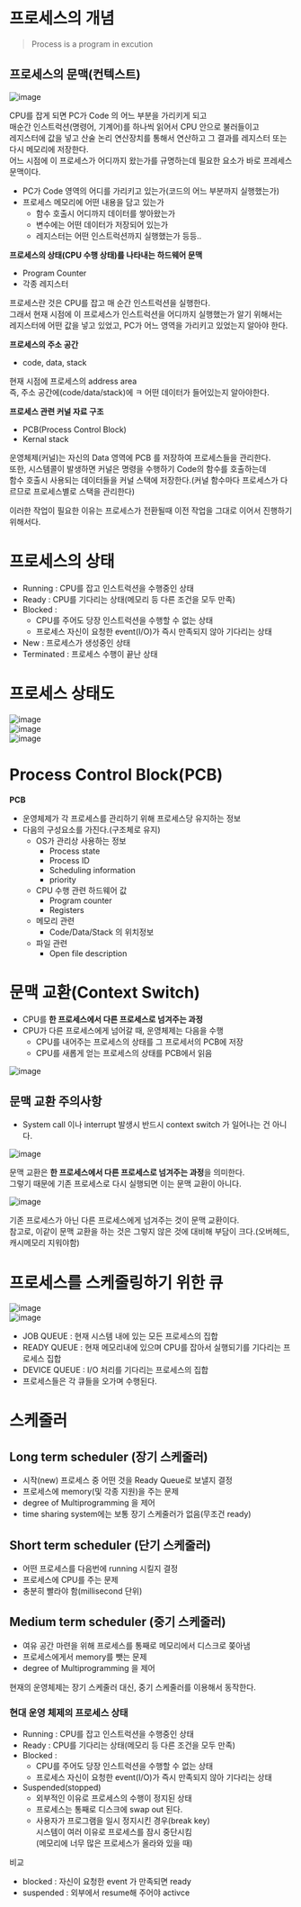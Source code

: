 # 프로세스의 개념
> Process is a program in excution  

## 프로세스의 문맥(컨텍스트)     
  
![image](https://user-images.githubusercontent.com/50267433/140644910-6bf4fb17-a8f8-4f23-ab8d-766cfac5f1e3.png)

CPU를 잡게 되면 PC가 Code 의 어느 부분을 가리키게 되고       
매순간 인스트럭션(명령어, 기계어)를 하나씩 읽어서 CPU 안으로 불러들이고     
레지스터에 값을 넣고 산술 논리 연산장치를 통해서 연산하고 그 결과를 레지스터 또는 다시 메모리에 저장한다.     
어느 시점에 이 프로세스가 어디까지 왔는가를 규명하는데 필요한 요소가 바로 프레세스 문맥이다.   

* PC가 Code 영역의 어디를 가리키고 있는가(코드의 어느 부분까지 실행했는가)     
* 프로세스 메모리에 어떤 내용을 담고 있는가 
    * 함수 호출시 어디까지 데이터를 쌓아왔는가 
    * 변수에는 어떤 데이터가 저장되어 있는가
    * 레지스터는 어떤 인스트럭션까지 실행했는가 등등..  
    
**프로세스의 상태(CPU 수행 상태)를 나타내는 하드웨어 문맥** 
* Program Counter
* 각종 레지스터 

프로세스란 것은 CPU를 잡고 매 순간 인스트럭션을 실행한다.              
그래서 현재 시점에 이 프로세스가 인스트럭션을 어디까지 실행했는가 알기 위해서는    
레지스터에 어떤 값을 넣고 있었고, PC가 어느 영역을 가리키고 있었는지 알아야 한다.      


**프로세스의 주소 공간**  
* code, data, stack  
  
현재 시점에 프로세스의 address area     
즉, 주소 공간에(code/data/stack)에 ㅋ 어떤 데이터가 들어있는지 알아야한다.     

**프로세스 관련 커널 자료 구조**    
* PCB(Process Control Block) 
* Kernal stack 

운영체제(커널)는 자신의 Data 영역에 PCB 를 저장하여 프로세스들을 관리한다.            
또한, 시스템콜이 발생하면 커널은 명령을 수행하기 Code의 함수를 호출하는데            
함수 호출시 사용되는 데이터들을 커널 스택에 저장한다.(커널 함수마다 프로세스가 다르므로 프로세스별로 스택을 관리한다)    

이러한 작업이 필요한 이유는 프로세스가 전환될때 이전 작업을 그대로 이어서 진행하기 위해서다.   

# 프로세스의 상태 
* Running : CPU를 잡고 인스트럭션을 수행중인 상태  
* Ready : CPU를 기다리는 상태(메모리 등 다른 조건을 모두 만족)   
* Blocked : 
    * CPU를 주어도 당장 인스트럭션을 수행할 수 없는 상태     
    * 프로세스 자신이 요청한 event(I/O)가 즉시 만족되지 않아 기다리는 상태  
* New : 프로세스가 생성중인 상태  
* Terminated : 프로세스 수행이 끝난 상태   

# 프로세스 상태도 
   
![image](https://user-images.githubusercontent.com/50267433/140645952-3856f53e-1d90-4366-b8e0-adc4a45469b3.png)     
![image](https://user-images.githubusercontent.com/50267433/140646039-c90b971c-ed86-4e85-b483-277e9fdf2d5d.png)  
![image](https://user-images.githubusercontent.com/50267433/140646696-8d63c3cf-ec28-4426-bd6e-cb19a4cb0632.png)

# Process Control Block(PCB)   
**PCB**   
* 운영체제가 각 프로세스를 관리하기 위해 프로세스당 유지하는 정보   
* 다음의 구성요소를 가진다.(구조체로 유지)   
    * OS가 관리상 사용하는 정보
        * Process state   
        * Process ID    
        * Scheduling information
        * priority
    * CPU 수행 관련 하드웨어 값 
        * Program counter
        * Registers 
    * 메모리 관련
        * Code/Data/Stack 의 위치정보 
    * 파일 관련 
        * Open file description   

# 문맥 교환(Context Switch)  
* CPU를 **한 프로세스에서 다른 프로세스로 넘겨주는 과정**   
* CPU가 다른 프로세스에게 넘어갈 때, 운영체제는 다음을 수행 
    * CPU를 내어주는 프로세스의 상태를 그 프로세서의 PCB에 저장
    * CPU를 새롭게 얻는 프로세스의 상태를 PCB에서 읽음 

![image](https://user-images.githubusercontent.com/50267433/140646885-b2b5fe69-4871-4f55-9443-23defa554f9c.png)

## 문맥 교환 주의사항 
* System call 이나 interrupt 발생시 반드시 context switch 가 일어나는 건 아니다.    


![image](https://user-images.githubusercontent.com/50267433/140647182-063b7786-412d-48d1-b95b-bc550e73a8ed.png)

문맥 교환은 **한 프로세스에서 다른 프로세스로 넘겨주는 과정**을 의미한다.        
그렇기 때문에 기존 프로세스로 다시 실행되면 이는 문맥 교환이 아니다.       
  
![image](https://user-images.githubusercontent.com/50267433/140647194-b697d37a-fe50-44f9-a6f9-c0890b1f1f11.png)
   
기존 프로세스가 아닌 다른 프로세스에게 넘겨주는 것이 문맥 교환이다.            
참고로, 이같이 문맥 교환을 하는 것은 그렇지 않은 것에 대비해 부담이 크다.(오버헤드, 캐시메모리 지워야함)   

# 프로세스를 스케줄링하기 위한 큐     

![image](https://user-images.githubusercontent.com/50267433/140647591-f0f3ef8f-c77a-401d-a88b-1c48e7cddcca.png)  
![image](https://user-images.githubusercontent.com/50267433/140647630-bf0b3d65-d440-4cdc-bf56-5d2962083eff.png)    
  
* JOB QUEUE : 현재 시스템 내에 있는 모든 프로세스의 집합 
* READY QUEUE : 현재 메모리내에 있으며 CPU를 잡아서 실행되기를 기다리는 프로세스 집합 
* DEVICE QUEUE : I/O 처리를 기다리는 프로세스의 집합 
* 프로세스들은 각 큐들을 오가며 수행된다.   

# 스케줄러   

## Long term scheduler (장기 스케줄러)        
* 시작(new) 프로세스 중 어떤 것을 Ready Queue로 보낼지 결정      
* 프로세스에 memory(및 각종 지원)을 주는 문제      
* degree of Multiprogramming 을 제어      
* time sharing system에는 보통 장기 스케줄러가 없음(무조건 ready)   
   
## Short term scheduler (단기 스케줄러)  
* 어떤 프로세스를 다음번에 running 시킬지 결정   
* 프로세스에 CPU를 주는 문제   
* 충분히 빨라야 함(millisecond 단위)   
  
## Medium term scheduler (중기 스케줄러)  
* 여유 공간 마련을 위해 프로세스를 통째로 메모리에서 디스크로 쫒아냄     
* 프로세스에게서 memory를 뺏는 문제      
* degree of Multiprogramming 을 제어    

현재의 운영체제는 장기 스케줄러 대신, 중기 스케줄러를 이용해서 동작한다.      

### 현대 운영 체제의 프로세스 상태  

* Running : CPU를 잡고 인스트럭션을 수행중인 상태  
* Ready : CPU를 기다리는 상태(메모리 등 다른 조건을 모두 만족)   
* Blocked : 
    * CPU를 주어도 당장 인스트럭션을 수행할 수 없는 상태     
    * 프로세스 자신이 요청한 event(I/O)가 즉시 만족되지 않아 기다리는 상태  
* Suspended(stopped)   
    * 외부적인 이유로 프로세스의 수행이 정지된 상태  
    * 프로세스는 통째로 디스크에 swap out 된다.   
    * 사용자가 프로그램을 일시 정지시킨 경우(break key)  
      시스템이 여러 이유로 프로세스를 잠시 중단시킴    
      (메모리에 너무 많은 프로세스가 올라와 있을 때)    
      
비교     
* blocked : 자신이 요청한 event 가 만족되면 ready    
* suspended : 외부에서 resume해 주어야 activce      



  







    

